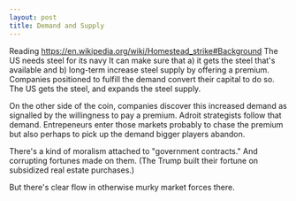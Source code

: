 ```yaml
---
layout: post
title: Demand and Supply
---
```


Reading https://en.wikipedia.org/wiki/Homestead_strike#Background
The US needs steel for its navy
It can make sure that
a) it gets the steel that's available
and
b) long-term increase steel supply
by offering a premium.
Companies positioned to fulfill the demand
convert their capital to do so.
The US gets the steel,
and expands the steel supply.

On the other side of the coin,
companies discover this increased demand
as signalled by the willingness to pay a premium.
Adroit strategists follow that demand.
Entrepeneurs enter those markets
probably to chase the premium
but also perhaps to pick up the demand
bigger players abandon.

There's a kind of moralism
attached to "government contracts."
And corrupting fortunes made on them.
(The Trump built their fortune on
subsidized real estate purchases.)

But there's clear flow
in otherwise murky market forces there.
